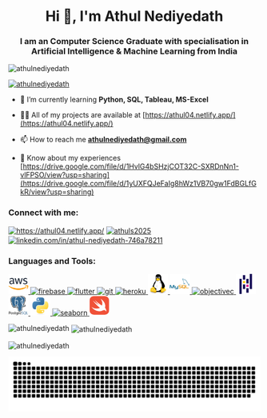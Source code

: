 <h1 align="center">Hi 👋, I'm Athul Nediyedath</h1>
<h3 align="center">I am an Computer Science Graduate with specialisation in Artificial Intelligence & Machine Learning from India</h3>

<p align="left"> <img src="https://komarev.com/ghpvc/?username=athulnediyedath&label=Profile%20views&color=0e75b6&style=flat" alt="athulnediyedath" /> </p>

<p align="left"> <a href="https://github.com/ryo-ma/github-profile-trophy"><img src="https://github-profile-trophy.vercel.app/?username=athulnediyedath" alt="athulnediyedath" /></a> </p>

- 🌱 I’m currently learning **Python, SQL, Tableau, MS-Excel**

- 👨‍💻 All of my projects are available at [https://athul04.netlify.app/](https://athul04.netlify.app/)

- 📫 How to reach me **athulnediyedath@gmail.com**

- 📄 Know about my experiences [https://drive.google.com/file/d/1HvlG4bSHzjCOT32C-SXRDnNn1-vlFPSO/view?usp=sharing](https://drive.google.com/file/d/1yUXFQJeFaIg8hWz1VB70gw1FdBGLfGkR/view?usp=sharing)

<h3 align="left">Connect with me:</h3>
<p align="left">
<a href="https://athul04.netlify.app/" target="blank"><img align="center" src="https://raw.githubusercontent.com/rahuldkjain/github-profile-readme-generator/master/src/images/icons/Social/devto.svg" alt="https://athul04.netlify.app/" height="30" width="40" /></a>
<a href="https://twitter.com/athuls2025" target="blank"><img align="center" src="https://raw.githubusercontent.com/rahuldkjain/github-profile-readme-generator/master/src/images/icons/Social/twitter.svg" alt="athuls2025" height="30" width="40" /></a>
<a href="https://linkedin.com/in/linkedin.com/in/athul-nediyedath-746a78211" target="blank"><img align="center" src="https://raw.githubusercontent.com/rahuldkjain/github-profile-readme-generator/master/src/images/icons/Social/linked-in-alt.svg" alt="linkedin.com/in/athul-nediyedath-746a78211" height="30" width="40" /></a>
</p>

<h3 align="left">Languages and Tools:</h3>
<p align="left"> <a href="https://aws.amazon.com" target="_blank" rel="noreferrer"> <img src="https://raw.githubusercontent.com/devicons/devicon/master/icons/amazonwebservices/amazonwebservices-original-wordmark.svg" alt="aws" width="40" height="40"/> </a> <a href="https://firebase.google.com/" target="_blank" rel="noreferrer"> <img src="https://www.vectorlogo.zone/logos/firebase/firebase-icon.svg" alt="firebase" width="40" height="40"/> </a> <a href="https://flutter.dev" target="_blank" rel="noreferrer"> <img src="https://www.vectorlogo.zone/logos/flutterio/flutterio-icon.svg" alt="flutter" width="40" height="40"/> </a> <a href="https://git-scm.com/" target="_blank" rel="noreferrer"> <img src="https://www.vectorlogo.zone/logos/git-scm/git-scm-icon.svg" alt="git" width="40" height="40"/> </a> <a href="https://heroku.com" target="_blank" rel="noreferrer"> <img src="https://www.vectorlogo.zone/logos/heroku/heroku-icon.svg" alt="heroku" width="40" height="40"/> </a> <a href="https://www.linux.org/" target="_blank" rel="noreferrer"> <img src="https://raw.githubusercontent.com/devicons/devicon/master/icons/linux/linux-original.svg" alt="linux" width="40" height="40"/> </a> <a href="https://www.mysql.com/" target="_blank" rel="noreferrer"> <img src="https://raw.githubusercontent.com/devicons/devicon/master/icons/mysql/mysql-original-wordmark.svg" alt="mysql" width="40" height="40"/> </a> <a href="https://developer.apple.com/library/archive/documentation/Cocoa/Conceptual/ProgrammingWithObjectiveC/Introduction/Introduction.html" target="_blank" rel="noreferrer"> <img src="https://www.vectorlogo.zone/logos/apple_objectivec/apple_objectivec-icon.svg" alt="objectivec" width="40" height="40"/> </a> <a href="https://pandas.pydata.org/" target="_blank" rel="noreferrer"> <img src="https://raw.githubusercontent.com/devicons/devicon/2ae2a900d2f041da66e950e4d48052658d850630/icons/pandas/pandas-original.svg" alt="pandas" width="40" height="40"/> </a> <a href="https://www.postgresql.org" target="_blank" rel="noreferrer"> <img src="https://raw.githubusercontent.com/devicons/devicon/master/icons/postgresql/postgresql-original-wordmark.svg" alt="postgresql" width="40" height="40"/> </a> <a href="https://www.python.org" target="_blank" rel="noreferrer"> <img src="https://raw.githubusercontent.com/devicons/devicon/master/icons/python/python-original.svg" alt="python" width="40" height="40"/> </a> <a href="https://seaborn.pydata.org/" target="_blank" rel="noreferrer"> <img src="https://seaborn.pydata.org/_images/logo-mark-lightbg.svg" alt="seaborn" width="40" height="40"/> </a> <a href="https://developer.apple.com/swift/" target="_blank" rel="noreferrer"> <img src="https://raw.githubusercontent.com/devicons/devicon/master/icons/swift/swift-original.svg" alt="swift" width="40" height="40"/> </a> </p>

<p><img align="left" src="https://github-readme-stats.vercel.app/api/top-langs?username=athulnediyedath&show_icons=true&locale=en&layout=compact&theme=dark" alt="athulnediyedath" /></p>

<p>&nbsp;<img align="center" src="https://github-readme-stats.vercel.app/api?username=athulnediyedath&show_icons=true&locale=en&theme=dark" alt="athulnediyedath" /></p>

<p><img align="center" src="https://github-readme-streak-stats.herokuapp.com/?user=athulnediyedath&" alt="athulnediyedath" /></p>
<img src="https://raw.githubusercontent.com/Platane/snk/output/github-contribution-grid-snake.svg" alt="Snake animation" />


<!--
**athulnediyedath/athulnediyedath** is a ✨ _special_ ✨ repository because its `README.md` (this file) appears on your GitHub profile.

Here are some ideas to get you started:

- 🔭 I’m currently working on ...
- 🌱 I’m currently learning ...
- 👯 I’m looking to collaborate on ...
- 🤔 I’m looking for help with ...
- 💬 Ask me about ...
- 📫 How to reach me: ...
- 😄 Pronouns: ...
- ⚡ Fun fact: ...
-->
